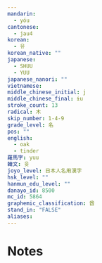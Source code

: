 ```yaml
---
mandarin:
  - yóu
cantonese:
  - jau4
korean:
  - 유
korean_native: ""
japanese:
  - SHUU
  - YUU
japanese_nanori: ""
vietnamese:
middle_chinese_initial: j
middle_chinese_final: ɨu
stroke_count: 13
radical: 木
skip_number: 1-4-9
grade_level: 名
pos: ""
english:
  - oak
  - tinder
羅馬字: yuu
韓文: 윳
joyo_level: 日本人名用漢字
hsk_level: ""
hanmun_edu_level: ""
danayo_id: 8500
mc_id: 5864
graphemic_classification: 酋
stand_in: "FALSE"
aliases:
---
```


# Notes
